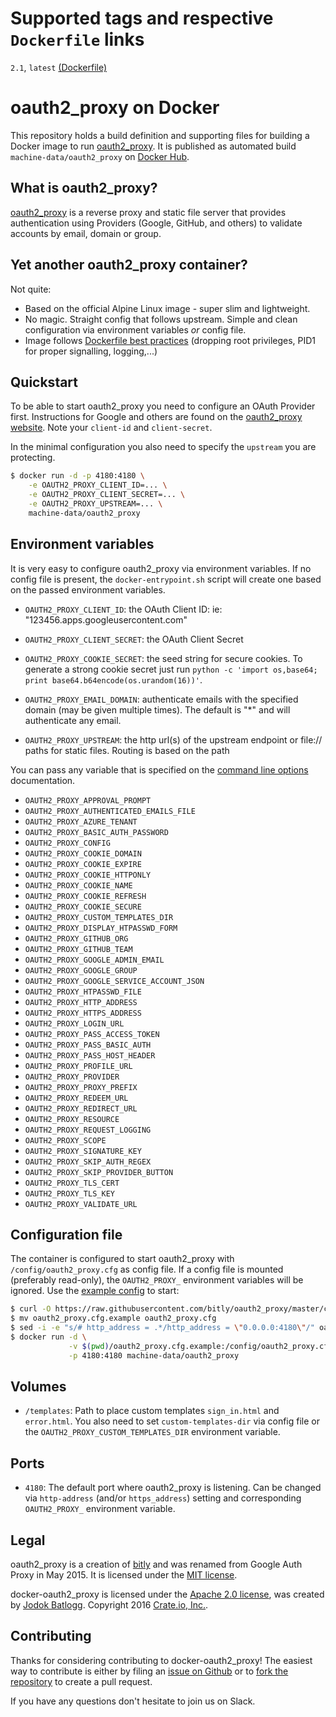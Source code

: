 # Supported tags and respective `Dockerfile` links

`2.1`, `latest` [(Dockerfile)](https://github.com/machine-data/docker-oauth2_proxy/blob/v2.1/Dockerfile)

# oauth2_proxy on Docker

This repository holds a build definition and supporting files for building a Docker image to run [oauth2_proxy](https://github.com/bitly/oauth2_proxy).
It is published as automated build `machine-data/oauth2_proxy` on [Docker Hub](https://registry.hub.docker.com/u/machinedata/oauth2_proxy/).

## What is oauth2_proxy?

[oauth2_proxy](https://github.com/bitly/oauth2_proxy) is a reverse proxy and static file server that provides authentication using Providers (Google, GitHub, and others) to validate accounts by email, domain or group.

## Yet another oauth2_proxy container?

Not quite:
- Based on the official Alpine Linux image - super slim and lightweight.
- No magic. Straight config that follows upstream. Simple and clean configuration via environment variables _or_ config file.
- Image follows [Dockerfile best practices](https://docs.docker.com/engine/userguide/eng-image/dockerfile_best-practices/) (dropping root privileges, PID1 for proper signalling, logging,...)

## Quickstart

To be able to start oauth2_proxy you need to configure an OAuth Provider first. Instructions for Google and others are found on the [oauth2_proxy website](https://github.com/bitly/oauth2_proxy#google-auth-provider). Note your `client-id` and `client-secret`.

In the minimal configuration you also need to specify the `upstream` you are protecting.


```sh
$ docker run -d -p 4180:4180 \
    -e OAUTH2_PROXY_CLIENT_ID=... \
    -e OAUTH2_PROXY_CLIENT_SECRET=... \
    -e OAUTH2_PROXY_UPSTREAM=... \
    machine-data/oauth2_proxy
```

## Environment variables

It is very easy to configure oauth2_proxy via environment variables. If no config file is present, the `docker-entrypoint.sh` script will create one based on the passed environment variables.

- `OAUTH2_PROXY_CLIENT_ID`: the OAuth Client ID: ie: "123456.apps.googleusercontent.com"

- `OAUTH2_PROXY_CLIENT_SECRET`: the OAuth Client Secret

- `OAUTH2_PROXY_COOKIE_SECRET`: the seed string for secure cookies. To generate a strong cookie secret just run `python -c 'import os,base64; print base64.b64encode(os.urandom(16))'`.

- `OAUTH2_PROXY_EMAIL_DOMAIN`: authenticate emails with the specified domain (may be given multiple times). The default is "*" and will authenticate any email.

- `OAUTH2_PROXY_UPSTREAM`: the http url(s) of the upstream endpoint or file:// paths for static files. Routing is based on the path


You can pass any variable that is specified on the [command line options](https://github.com/bitly/oauth2_proxy#command-line-options) documentation.

- `OAUTH2_PROXY_APPROVAL_PROMPT`
- `OAUTH2_PROXY_AUTHENTICATED_EMAILS_FILE`
- `OAUTH2_PROXY_AZURE_TENANT`
- `OAUTH2_PROXY_BASIC_AUTH_PASSWORD`
- `OAUTH2_PROXY_CONFIG`
- `OAUTH2_PROXY_COOKIE_DOMAIN`
- `OAUTH2_PROXY_COOKIE_EXPIRE`
- `OAUTH2_PROXY_COOKIE_HTTPONLY`
- `OAUTH2_PROXY_COOKIE_NAME`
- `OAUTH2_PROXY_COOKIE_REFRESH`
- `OAUTH2_PROXY_COOKIE_SECURE`
- `OAUTH2_PROXY_CUSTOM_TEMPLATES_DIR`
- `OAUTH2_PROXY_DISPLAY_HTPASSWD_FORM`
- `OAUTH2_PROXY_GITHUB_ORG`
- `OAUTH2_PROXY_GITHUB_TEAM`
- `OAUTH2_PROXY_GOOGLE_ADMIN_EMAIL`
- `OAUTH2_PROXY_GOOGLE_GROUP`
- `OAUTH2_PROXY_GOOGLE_SERVICE_ACCOUNT_JSON`
- `OAUTH2_PROXY_HTPASSWD_FILE`
- `OAUTH2_PROXY_HTTP_ADDRESS`
- `OAUTH2_PROXY_HTTPS_ADDRESS`
- `OAUTH2_PROXY_LOGIN_URL`
- `OAUTH2_PROXY_PASS_ACCESS_TOKEN`
- `OAUTH2_PROXY_PASS_BASIC_AUTH`
- `OAUTH2_PROXY_PASS_HOST_HEADER`
- `OAUTH2_PROXY_PROFILE_URL`
- `OAUTH2_PROXY_PROVIDER`
- `OAUTH2_PROXY_PROXY_PREFIX`
- `OAUTH2_PROXY_REDEEM_URL`
- `OAUTH2_PROXY_REDIRECT_URL`
- `OAUTH2_PROXY_RESOURCE`
- `OAUTH2_PROXY_REQUEST_LOGGING`
- `OAUTH2_PROXY_SCOPE`
- `OAUTH2_PROXY_SIGNATURE_KEY`
- `OAUTH2_PROXY_SKIP_AUTH_REGEX`
- `OAUTH2_PROXY_SKIP_PROVIDER_BUTTON`
- `OAUTH2_PROXY_TLS_CERT`
- `OAUTH2_PROXY_TLS_KEY`
- `OAUTH2_PROXY_VALIDATE_URL`

## Configuration file

The container is configured to start oauth2_proxy with `/config/oauth2_proxy.cfg` as config file.
If a config file is mounted (preferably read-only), the `OAUTH2_PROXY_` environment variables will be ignored. Use the [example config](https://github.com/bitly/oauth2_proxy/blob/master/contrib/oauth2_proxy.cfg.example) to start:

```sh
$ curl -O https://raw.githubusercontent.com/bitly/oauth2_proxy/master/contrib/oauth2_proxy.cfg.example
$ mv oauth2_proxy.cfg.example oauth2_proxy.cfg
$ sed -i -e "s/# http_address = .*/http_address = \"0.0.0.0:4180\"/" oauth2_proxy.cfg.example
$ docker run -d \
             -v $(pwd)/oauth2_proxy.cfg.example:/config/oauth2_proxy.cfg:ro \
             -p 4180:4180 machine-data/oauth2_proxy
```

## Volumes

- `/templates`: Path to place custom templates `sign_in.html` and `error.html`. You also need to set `custom-templates-dir` via config file or the `OAUTH2_PROXY_CUSTOM_TEMPLATES_DIR` environment variable.

## Ports

- `4180`: The default port where oauth2_proxy is listening. Can be changed via `http-address` (and/or `https_address`) setting and corresponding `OAUTH2_PROXY_` environment variable.

## Legal

oauth2_proxy is a creation of [bitly](http://word.bitly.com/post/47548678256/google-auth-proxy) and was renamed from Google Auth Proxy in May 2015.
It is licensed under the [MIT license](https://github.com/bitly/oauth2_proxy/blob/master/LICENSE).

docker-oauth2_proxy is licensed under the [Apache 2.0 license](https://github.com/machine-data/docker-oauth2_proxy/blob/master/LICENSE), was created by [Jodok Batlogg](https://github.com/jodok).
Copyright 2016 [Crate.io, Inc.](https://crate.io).

## Contributing

Thanks for considering contributing to docker-oauth2_proxy!
The easiest way to contribute is either by filing an [issue on Github](https://github.com/machine-data/docker-oauth2_proxy/issues) or to [fork the repository](https://github.com/machine-data/docker-oauth2_proxy/fork) to create a pull request.

If you have any questions don't hesitate to join us on Slack.
